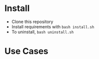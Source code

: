 # Install
- Clone this repository
- Install requirements with `bash install.sh`
- To uninstall, `bash uninstall.sh`

# Use Cases 
